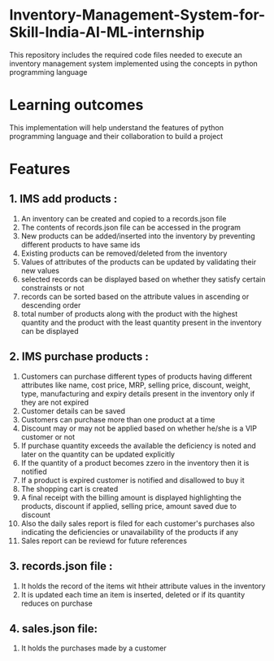 # Inventory-Management-System-for-Skill-India-AI-ML-internship
This repository includes the required code files needed to execute an inventory management system implemented using the concepts in python programming language

# Learning outcomes
This implementation will help understand the features of python programming language and their collaboration to build a project

# Features

## 1. IMS add products :
1. An inventory can be created and copied to a records.json file
2. The contents of records.json file can be accessed in the program
3. New products can be added/inserted into the inventory by preventing different products to have same ids
4. Existing products can be removed/deleted from the inventory
5. Values of attributes of the products can be updated by validating their new values
6. selected records can be displayed based on whether they satisfy certain constrainsts or not
7. records can be sorted based on the attribute values in ascending or descending order
8. total number of products along with the product with the highest quantity and the product with the least quantity present in the inventory can be displayed

## 2. IMS purchase products :
1. Customers can purchase different types of products having different attributes like name, cost price, MRP, selling price, discount, weight, type, manufacturing and expiry details present in the inventory only if they are not expired
2. Customer details can be saved
3. Customers can purchase more than one product at a time
4. Discount may or may not be applied based on whether he/she is a VIP customer or not
5. If purchase quantity exceeds the available the deficiency is noted and later on the quantity can be updated explicitly
6. If the quantity of a product becomes zzero in the inventory then it is notified
7. If a product is expired customer is notified and disallowed to buy it
8. The shopping cart is created
9. A final receipt with the billing amount is displayed highlighting the products, discount if applied, selling price, amount saved due to discount
10. Also the daily sales report is filed for each customer's purchases also indicating the deficiencies or unavailability of the products if any
11. Sales report can be reviewd for future references

## 3. records.json file :
1. It holds the record of the items wit htheir attribute values in the inventory
2. It is updated each time an item is inserted, deleted or if its quantity reduces on purchase

## 4. sales.json file:
1. It holds the purchases made by a customer
